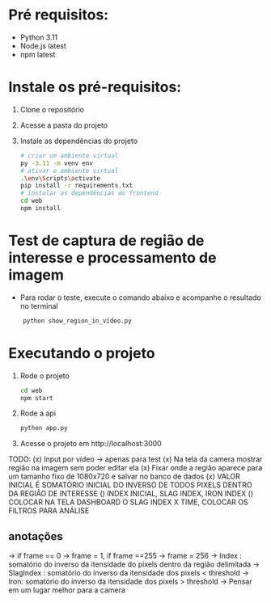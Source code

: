 # Pré requisitos:
- Python 3.11
- Node.js latest
- npm latest



# Instale os pré-requisitos:
1. Clone o repositório
2. Acesse a pasta do projeto
3. Instale as dependências do projeto
    
    ```bash
    # criar um ambiente virtual
    py -3.11 -m venv env
    # ativar o ambiente virtual
    .\env\Scripts\activate
    pip install -r requirements.txt
    # instalar as dependências do frontend
    cd web
    npm install
    ```
# Test de captura de região de interesse e processamento de imagem
- Para rodar o teste, execute o comando abaixo e acompanhe o resultado no terminal

```bash
    python show_region_in_video.py
```

# Executando o projeto
1. Rode o projeto

    ```bash
    cd web
    npm start
    ```
2. Rode a api

    ```bash
    python app.py
    ``` 
3. Acesse o projeto em http://localhost:3000

    
TODO:
(x) Input por vídeo -> apenas para test
(x) Na tela da camera mostrar região na imagem sem poder editar ela
(x) Fixar onde a região aparece para um tamanho fixo de 1080x720 e salvar no banco de dados
(x) VALOR INICIAL É SOMATÓRIO INICIAL DO INVERSO DE TODOS PIXELS DENTRO DA REGIÃO DE INTERESSE
() INDEX INICIAL, SLAG INDEX, IRON INDEX
() COLOCAR NA TELA DASHBOARD O SLAG INDEX X TIME, COLOCAR OS FILTROS PARA ANÁLISE


## anotações
-> if frame == 0 -> frame = 1, if frame ==255 -> frame = 256
-> Index : somatório do inverso da itensidade do pixels dentro da região delimitada
-> SlagIndex : somatório do inverso da itensidade dos pixels < threshold
-> Iron: somatório do inverso da itensidade dos pixels > threshold
-> Pensar em um lugar melhor para a camera
